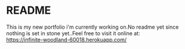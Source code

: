 # README

This is my new portfolio i'm currently working on.No readme yet since nothing is set in stone yet..Feel free to visit it online at:  
https://infinite-woodland-60018.herokuapp.com/
